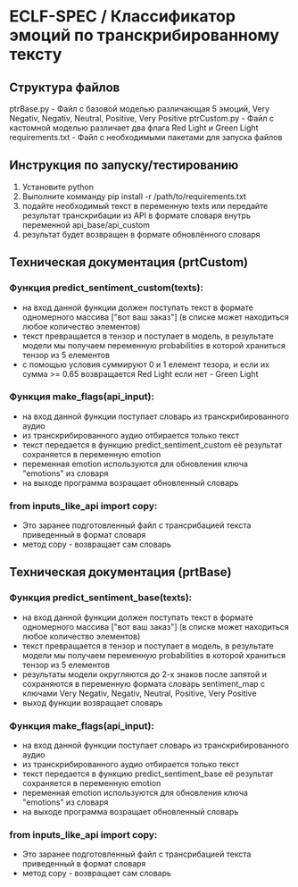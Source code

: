 # ECLF-SPEC / Классификатор эмоций по транскрибированному тексту
## Структура файлов
ptrBase.py - Файл с базовой моделью различающая 5 эмоций, Very Negativ, Negativ, Neutral, Positive, Very Positive
ptrCustom.py - Файл с кастомной моделью различает два флага Red Light и Green Light
requirements.txt - Файл с необходимыми пакетами для запуска файлов
## Инструкция по запуску/тестированию
1) Установите python
2) Выполните комманду pip install -r /path/to/requirements.txt
3) подайте необходимый текст в переменную texts или передайте результат транскрибации из API в формате словаря внутрь переменной api_base/api_custom
4) результат будет возвращен в формате обновлённого словаря 
## Техническая документация (prtCustom)
### Функция predict_sentiment_custom(texts):
 - на вход данной функции должен поступать текст в формате одномерного массива ["вот ваш заказ"] (в списке может находиться любое количество элементов)
 - текст превращается в тензор и поступает в модель, в результате модели мы получаем переменную probabilities в которой храниться тензор из 5 елементов
 - с помощью условия суммируют 0 и 1 елемент тезора, и если их сумма >= 0.65 возвращается Red Light если нет - Green Light
### Функция make_flags(api_input):
 - на вход данной функции поступает словарь из транскрибированного аудио
 - из транскрибированного аудио отбирается только текст
 - текст передается в функцию predict_sentiment_custom её результат сохраняется в переменную emotion
 - переменная emotion используются для обновления ключа "emotions" из словаря
 - на выходе программа возращает обновленный словарь
### from inputs_like_api import copy:
 - Это заранее подготовленный файл с трансрибацией текста приведенный в формат словаря
 - метод copy - возвращает сам словарь
## Техническая документация (prtBase)
### Функция predict_sentiment_base(texts):
 - на вход данной функции должен поступать текст в формате одномерного массива ["вот ваш заказ"] (в списке может находиться любое количество элементов)
 - текст превращается в тензор и поступает в модель, в результате модели мы получаем переменную probabilities в которой храниться тензор из 5 елементов
 - результаты модели округляются до 2-х знаков после запятой и сохраняются в переменную формата словарь sentiment_map с ключами Very Negativ, Negativ, Neutral, Positive, Very Positive
 - выход функции возвращает словарь
### Функция make_flags(api_input):
 - на вход данной функции поступает словарь из транскрибированного аудио
 - из транскрибированного аудио отбирается только текст
 - текст передается в функцию predict_sentiment_base её результат сохраняется в переменную emotion
 - переменная emotion используются для обновления ключа "emotions" из словаря
 - на выходе программа возращает обновленный словарь
### from inputs_like_api import copy:
 - Это заранее подготовленный файл с трансрибацией текста приведенный в формат словаря
 - метод copy - возвращает сам словарь
